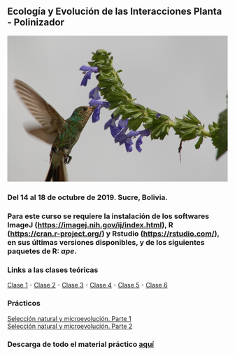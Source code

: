 ## Ecología y Evolución de las Interacciones Planta - Polinizador

![](picaflor.JPG)

### Del 14 al 18 de octubre de 2019. Sucre, Bolivia.

### Para este curso se requiere la instalación de los softwares **ImageJ** (https://imagej.nih.gov/ij/index.html), **R** (https://cran.r-project.org/) y **Rstudio** (https://rstudio.com/), en sus últimas versiones disponibles, y de los siguientes paquetes de R: *ape*.

### Links a las clases teóricas
[Clase 1](http://santiagombv.github.io/cursoME/MEteor1) - [Clase 2](http://santiagombv.github.io/cursoME/MEteor2) - [Clase 3](http://santiagombv.github.io/cursoME/MEteor3) - [Clase 4](http://santiagombv.github.io/cursoME/MEteor4) - [Clase 5](http://santiagombv.github.io/cursoME/MEteor5) - [Clase 6](http://santiagombv.github.io/cursoME/MEteor6) 
   
### Prácticos
[Selección natural y microevolución. Parte 1](https://santiagombv.github.io/ecolevol_polinizacion/practico_seleccion_1.html)   
[Selección natural y microevolución. Parte 2](https://santiagombv.github.io/ecolevol_polinizacion/practico_seleccion_2.html)    

### Descarga de todo el material práctico [aquí](https://github.com/santiagombv/ecolevol_polinizacion/archive/master.zip)

